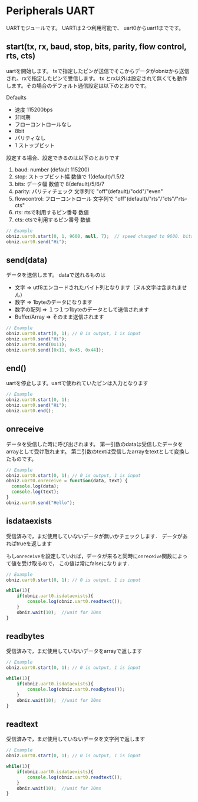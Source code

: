 # Peripherals UART
UARTモジュールです。
UARTは２つ利用可能で、
uart0からuart1までです。

## start(tx, rx, baud, stop, bits, parity, flow control, rts, cts)
uartを開始します。
txで指定したピンが送信でそこからデータがobnizから送信され、rxで指定したピンで受信します。
tx とrx以外は設定されて無くても動作します。その場合のデフォルト通信設定は以下のとおりです。

Defaults
- 速度 115200bps
- 非同期
- フローコントロールなし
- 8bit
- パリティなし
- 1 ストップビット

設定する場合、設定できるのは以下のとおりです

1. baud: number (default 115200)
2. stop: ストップビット幅 数値で 1(default)/1.5/2
3. bits: データ幅 数値で 8(default)/5/6/7
4. parity: パリティチェック 文字列で "off"(default)/"odd"/"even"
5. flowcontrol: フローコントロール 文字列で "off"(default)/"rts"/"cts"/"rts-cts"
6. rts: rtsで利用するピン番号 数値
7. cts: ctsで利用するピン番号 数値


```Javascript
// Example
obniz.uart0.start(0, 1, 9600, null, 7);  // speed changed to 9600. bits = 7bit
obniz.uart0.send("Hi");
```
## send(data)

データを送信します。
dataで送れるものは

- 文字 => utf8エンコードされたバイト列となります（ヌル文字は含まれません）
- 数字 => 1byteのデータになります
- 数字の配列 => １つ１つ1byteのデータとして送信されます
- Buffer/Array => そのまま送信されます

```Javascript
// Example
obniz.uart0.start(0, 1); // 0 is output, 1 is input
obniz.uart0.send("Hi");
obniz.uart0.send(0x11);
obniz.uart0.send([0x11, 0x45, 0x44]);
```
## end()

uartを停止します。uartで使われていたピンは入力となります

```Javascript
// Example
obniz.uart0.start(0, 1);
obniz.uart0.send("Hi");
obniz.uart0.end();
```
## onreceive

データを受信した時に呼び出されます。
第一引数のdataは受信したデータをarrayとして受け取れます。
第二引数のtextは受信したarrayをtextとして変換したものです。

```Javascript
// Example
obniz.uart0.start(0, 1); // 0 is output, 1 is input
obniz.uart0.onreceive = function(data, text) {
  console.log(data);
  console.log(text);
}
obniz.uart0.send("Hello");
```

## isdataexists
受信済みで，まだ使用していないデータが無いかチェックします．
データがあればtrueを返します

もし`onreceive`を設定していれば，データが来ると同時に`onreceive`関数によって値を受け取るので，
この値は常にfalseになります．


```Javascript
// Example
obniz.uart0.start(0, 1); // 0 is output, 1 is input

while(1){
    if(obniz.uart0.isdataexists){
        console.log(obniz.uart0.readtext());
    }
    obniz.wait(10);  //wait for 10ms
}
```

## readbytes
受信済みで，まだ使用していないデータをarrayで返します

```Javascript
// Example
obniz.uart0.start(0, 1); // 0 is output, 1 is input

while(1){
    if(obniz.uart0.isdataexists){
        console.log(obniz.uart0.readbytes());
    }
    obniz.wait(10);  //wait for 10ms
}
```

## readtext
受信済みで，まだ使用していないデータを文字列で返します


```Javascript
// Example
obniz.uart0.start(0, 1); // 0 is output, 1 is input

while(1){
    if(obniz.uart0.isdataexists){
        console.log(obniz.uart0.readtext());
    }
    obniz.wait(10);  //wait for 10ms
}
